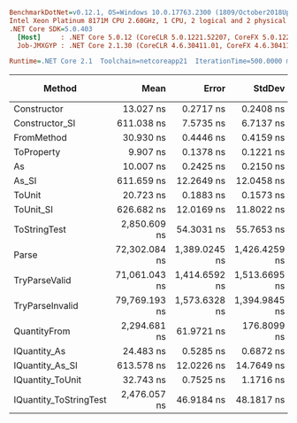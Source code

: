 ``` ini

BenchmarkDotNet=v0.12.1, OS=Windows 10.0.17763.2300 (1809/October2018Update/Redstone5)
Intel Xeon Platinum 8171M CPU 2.60GHz, 1 CPU, 2 logical and 2 physical cores
.NET Core SDK=5.0.403
  [Host]     : .NET Core 5.0.12 (CoreCLR 5.0.1221.52207, CoreFX 5.0.1221.52207), X64 RyuJIT
  Job-JMXGYP : .NET Core 2.1.30 (CoreCLR 4.6.30411.01, CoreFX 4.6.30411.02), X64 RyuJIT

Runtime=.NET Core 2.1  Toolchain=netcoreapp21  IterationTime=500.0000 ms  

```
|                 Method |          Mean |         Error |        StdDev |  Gen 0 |  Gen 1 | Gen 2 | Allocated |
|----------------------- |--------------:|--------------:|--------------:|-------:|-------:|------:|----------:|
|            Constructor |     13.027 ns |     0.2717 ns |     0.2408 ns |      - |      - |     - |         - |
|         Constructor_SI |    611.038 ns |     7.5735 ns |     6.7137 ns | 0.0270 |      - |     - |     192 B |
|             FromMethod |     30.930 ns |     0.4446 ns |     0.4159 ns |      - |      - |     - |         - |
|             ToProperty |      9.907 ns |     0.1378 ns |     0.1221 ns |      - |      - |     - |         - |
|                     As |     10.007 ns |     0.2425 ns |     0.2150 ns |      - |      - |     - |         - |
|                  As_SI |    611.659 ns |    12.2649 ns |    12.0458 ns | 0.0276 |      - |     - |     192 B |
|                 ToUnit |     20.723 ns |     0.1883 ns |     0.1573 ns |      - |      - |     - |         - |
|              ToUnit_SI |    626.682 ns |    12.0169 ns |    11.8022 ns | 0.0275 |      - |     - |     192 B |
|           ToStringTest |  2,850.609 ns |    54.3031 ns |    55.7653 ns | 0.1385 |      - |     - |     952 B |
|                  Parse | 72,302.084 ns | 1,389.0245 ns | 1,426.4259 ns | 6.7451 | 0.1435 |     - |   44816 B |
|          TryParseValid | 71,061.043 ns | 1,414.6592 ns | 1,513.6695 ns | 6.7998 | 0.1417 |     - |   44792 B |
|        TryParseInvalid | 79,769.193 ns | 1,573.6328 ns | 1,394.9845 ns | 6.6225 | 0.1577 |     - |   44392 B |
|           QuantityFrom |  2,294.681 ns |    61.9721 ns |   176.8099 ns |      - |      - |     - |      56 B |
|           IQuantity_As |     24.483 ns |     0.5285 ns |     0.6872 ns | 0.0037 |      - |     - |      24 B |
|        IQuantity_As_SI |    613.578 ns |    12.0226 ns |    14.7649 ns | 0.0274 |      - |     - |     192 B |
|       IQuantity_ToUnit |     32.743 ns |     0.7525 ns |     1.1716 ns | 0.0087 |      - |     - |      56 B |
| IQuantity_ToStringTest |  2,476.057 ns |    46.9184 ns |    48.1817 ns | 0.1387 |      - |     - |     952 B |
